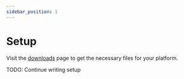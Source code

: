 ```yaml
---
sidebar_position: 1
---
```

# Setup
Visit the [downloads](/downloads) page to get the necessary files for your platform.

TODO: Continue writing setup